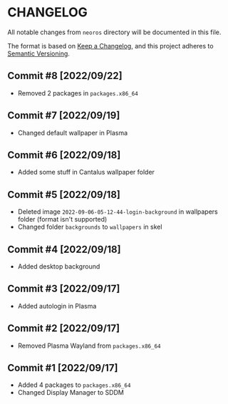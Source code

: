 # CHANGELOG
All notable changes from `neoros` directory will be documented in this file.

The format is based on [Keep a Changelog](https://keepachangelog.com/en/1.0.0/),
and this project adheres to [Semantic Versioning](https://semver.org/spec/v2.0.0.html).

## Commit #8 [2022/09/22]
- Removed 2 packages in `packages.x86_64`

## Commit #7 [2022/09/19]
- Changed default wallpaper in Plasma

## Commit #6 [2022/09/18]
- Added some stuff in Cantalus wallpaper folder

## Commit #5 [2022/09/18]
- Deleted image `2022-09-06-05-12-44-login-background` in wallpapers folder (format isn't supported)
- Changed folder `backgrounds` to `wallpapers` in skel

## Commit #4 [2022/09/18]
- Added desktop background

## Commit #3 [2022/09/17]
- Added autologin in Plasma

## Commit #2 [2022/09/17]
- Removed Plasma Wayland from `packages.x86_64`

## Commit #1 [2022/09/17]
- Added 4 packages to `packages.x86_64`
- Changed Display Manager to SDDM
